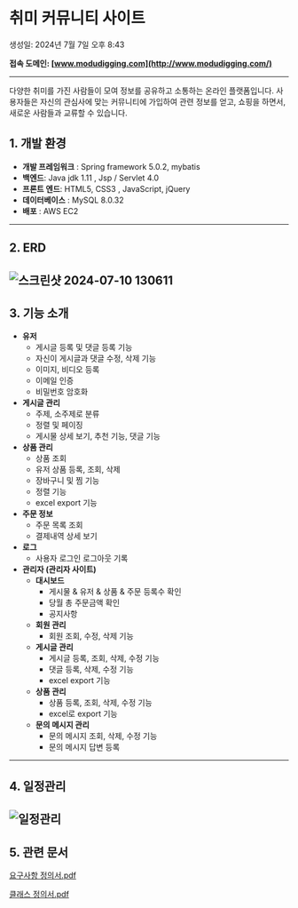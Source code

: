 # 취미 커뮤니티 사이트

생성일: 2024년 7월 7일 오후 8:43


**접속 도메인:  [www.modudigging.com](http://www.modudigging.com/)** 

---

  다양한 취미를 가진 사람들이 모여 정보를 공유하고 소통하는 온라인 플랫폼입니다. 사용자들은 자신의 관심사에 맞는 커뮤니티에 가입하여 관련 정보를 얻고, 쇼핑을 하면서, 새로운 사람들과 교류할 수 있습니다.


## 1. 개발 환경
- **개발 프레임워크** : Spring framework 5.0.2, mybatis
- **백엔드**: Java jdk 1.11 , Jsp / Servlet 4.0
- **프론트 엔드**: HTML5, CSS3 , JavaScript, jQuery
- **데이터베이스** :  MySQL 8.0.32
- **배포** :  AWS EC2

---

## 2. ERD

![스크린샷 2024-07-10 130611](https://github.com/tnosh7/ccnms/assets/132877490/789e52f4-524e-47ee-ae97-8b85f0ac1a15)
---

## 3. 기능 소개

- **유저**
    - 게시글 등록 및 댓글 등록 기능
    - 자신이 게시글과 댓글 수정, 삭제 기능
    - 이미지, 비디오 등록
    - 이메일 인증
    - 비밀번호 암호화
- **게시글 관리**
    - 주제, 소주제로 분류
    - 정렬 및 페이징
    - 게시물 상세 보기, 추천 기능, 댓글 기능
- **상품 관리**
    - 상품 조회
    - 유저 상품 등록, 조회, 삭제
    - 장바구니 및 찜 기능
    - 정렬 기능
    - excel  export 기능
- **주문 정보**
    - 주문 목록 조회
    - 결제내역 상세 보기
- **로그**
    - 사용자 로그인 로그아웃 기록
- **관리자 (관리자 사이트)**
    - **대시보드**
        - 게시물 & 유저 & 상품 & 주문 등록수 확인
        - 당월 총 주문금액 확인
        - 공지사항
    - **회원 관리**
        - 회원 조회, 수정, 삭제 기능
    - **게시글 관리**
        - 게시글 등록, 조회, 삭제, 수정 기능
        - 댓글 등록, 삭제, 수정 기능
        - excel  export 기능
    - **상품 관리**
        - 상품 등록, 조회, 삭제, 수정  기능
        - excel로 export 기능
    - **문의 메시지 관리**
        - 문의 메시지 조회, 삭제, 수정  기능
        - 문의 메시지 답변 등록
    

---

## 4. 일정관리

![일정관리](https://github.com/tnosh7/ccnms/assets/132877490/e51df178-d2b1-4333-b176-cd7acabb761d)
---

## 5. 관련 문서

[요구사항 정의서.pdf](%E1%84%8E%E1%85%B1%E1%84%86%E1%85%B5%20%E1%84%8F%E1%85%A5%E1%84%86%E1%85%B2%E1%84%82%E1%85%B5%E1%84%90%E1%85%B5%20%E1%84%89%E1%85%A1%E1%84%8B%E1%85%B5%E1%84%90%E1%85%B3%206ea6d45abf5749be937670b83b862800/%25EC%259A%2594%25EA%25B5%25AC%25EC%2582%25AC%25ED%2595%25AD_%25EC%25A0%2595%25EC%259D%2598%25EC%2584%259C.pdf)

[클래스 정의서.pdf](%E1%84%8E%E1%85%B1%E1%84%86%E1%85%B5%20%E1%84%8F%E1%85%A5%E1%84%86%E1%85%B2%E1%84%82%E1%85%B5%E1%84%90%E1%85%B5%20%E1%84%89%E1%85%A1%E1%84%8B%E1%85%B5%E1%84%90%E1%85%B3%206ea6d45abf5749be937670b83b862800/%25ED%2581%25B4%25EB%259E%2598%25EC%258A%25A4_%25EC%25A0%2595%25EC%259D%2598%25EC%2584%259C.pdf)
